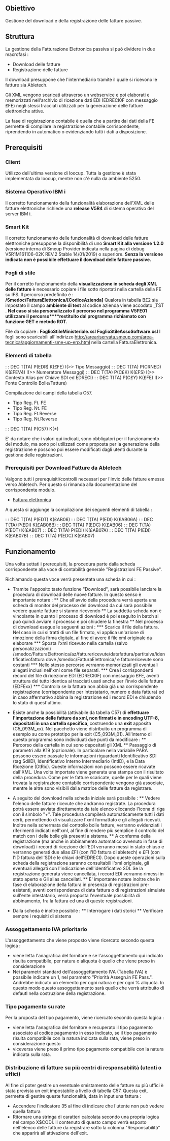 ## Obiettivo
Gestione del download e della registrazione delle fatture passive.

## Struttura
La gestione della Fatturazione Elettronica passiva si può dividere in due macrofasi : 
* Download delle fatture
* Registrazione delle fatture

Il download presuppone che l'intermediario tramite il quale si ricevono le fatture sia Abletech.

Gli XML vengono scaricati attraverso un webservice e poi elaborati e memorizzati nell'archivio di ricezione dati EDI (EDRECI0F con messaggio £FE) negli stessi tracciati utilizzati per la generazione delle fatture elettroniche attive.

La fase di registrazione contabile è quella che a partire dai dati della FE permette di compilare la registrazione contabile corrispondente, riprendendo in automatico o evidenziando tutti i dati a disposizione.

## Prerequisiti
### Client
Utilizzo dell'ultima versione di loocup. Tutta la gestione è stata implementata da loocup, mentre non c'è nulla da ambiente 5250.

### Sistema Operativo IBM i 
Il corretto funzionamento della funzionalità elaborazione dell'XML delle fatture elettroniche richiede una **release V5R4** di sistema operativo del server IBM i.

### Smart Kit 
Il corretto funzionamento delle funzionalità di download delle fatture elettroniche presuppone la disponibilità di uno **Smart Kit alla versione 1.2.0** (versione interna di Smeup Provider indicata nella pagina di debug V5R1M161106-02K REV.2 Stable 14/01/2019) o superiore.
**Senza la versione indicata non è possibile effettuare il download delle fatture passive.**

### Fogli di stile
Per il corretto funzionamento della **visualizzazione in scheda degli XML delle fatture** è necessario copiare i file sotto riportati nella cartella della FE su IFS.
Il percorso predefinito è : 
**/Smedoc/FatturaElettronica/[CodiceAzienda]**
Qualora in tabella B£2 sia impostato il campo **ambiente di test** al codice azienda viene accodato _TST .
**Nel caso si sia personalizzato il percorso nel programma V5FE01 utilizzare il percorso****restituito dal programma richiamato con funzione GET e metodo ROT.**

File da copiare : 
**FoglioStileMinisteriale.xsl**
**FoglioStileAssoSoftware.xsl**
I fogli sono scaricabili all'indirizzo http://areariservata.smeup.com/area-tecnica/aggiornamenti-sme-up-erp.html nella cartella FatturaElettronica.

### Elementi di tabella

 :  : DEC T(TA) P(EDR) K(£FE) I(>> Tipo Messaggio)
 :  : DEC T(TA) P(CRNED) K(£FEV4) I(>> Numeratore Messaggi)
 :  : DEC T(TA) P(C£K) K(£FS) I(>> Contesto Alias per Chiave SDI ed EDRECI)
 :  : DEC T(TA) P(C£Y) K(£FE) I(>> Fonte Controllo Bolle/Fatture)

Compilazione dei campi della tabella C57.
* Tipo Reg. Ft. FE
* Tipo Reg. Nt. FE
* Tipo Reg. Ft.Reverse
* Tipo Reg. Nt.Reverse

 :  : DEC T(TA) P(C57) K(*)

E' da notare che i valori qui indicati, sono obbligatori per il funzionamento del modulo, ma sono poi utilizzati come proposta per la generazione della registrazione e possono poi essere modificati dagli utenti durante la gestione delle registrazioni.

### Prerequisiti per Download Fatture da Abletech
Valgono tutti i prerequisiti/controlli necessari per l'invio delle fatture emesse verso Abletech.
Per questo si rimanda alla documentazione del corrispondente modulo.

- [Fattura elettronica](Sorgenti/MB/DOC/V5FTPA)

A questa si aggiunge la compilazione dei seguenti elementi di tabella : 

 :  : DEC T(TA) P(EDT) K(£AB06)
 :  : DEC T(TA) P(EDI) K(£AB06A)
 :  : DEC T(TA) P(EDI) K(£AB06B)
 :  : DEC T(TA) P(EDC) K(£AB06)
 :  : DEC T(TA) P(EDT) K(£AB07)
 :  : DEC T(TA) P(EDI) K(£AB07A)
 :  : DEC T(TA) P(EDI) K(£AB07B)
 :  : DEC T(TA) P(EDC) K(£AB07)

## Funzionamento
Una volta settati i prerequisiti, la procedura parte dalla scheda corrispondente alla voce di contabilità generale "Registrazioni FE Passive".

Richiamando questa voce verrà presentata una scheda in cui : 
* Tramite l'apposito tasto funzione "Download", sarà possibile lanciare la procedura di download delle nuove fatture. In questo senso è importante notare : 
** Che all'avvio della procedura verrà aperta una scheda di monitor del processo del download da cui sarà possibile vedere quante fatture si stanno ricevendo
** La suddetta scheda non è vincolante in quanto i processo di download è poi eseguito in batch si può quindi avviare il processo e poi chiudere la finestra
** Nel processo di download esegue le seguenti azioni : 
*** Scarica il file della fattura. Nel caso in cui si tratti di un file firmato, vi applica un'azione di rimozione della firma digitale, al fine di avere il file xml originale da elaborare
*** Sposta l'xml ricevuto nella cartella (salvo personalizzazioni) /smedoc/FatturaElettronica/az/fatturericevute/datafattura/partitaiva/identificativofattura dove /smedoc/FatturaElettronica/ e fatturericevute sono costanti
*** Nello stesso percorso verranno memorizzati gli eventuali allegati inclusi nell'xml come file separati.
*** Crea i corrispondenti record del file di ricezione EDI (EDRECI0F) con messaggio £FE, aventi struttura del tutto identica ai tracciati usati anche per l'invio delle fatture (EDFExx)
*** Controlla se la fattura non abbia già una corrispondente registrazione (corrispondente per intestatario, numero e data fattura) ed in caso affermativo abbina la registrazione ed i record EDI e chiudendo lo stato di quest'ultimo.
* Esiste anche la possibilità (attivabile da tabella C57) di **effettuare l'importazione delle fatture da xml, **non firmati e in encoding UTF-8**, depositati in una cartella specifica**, costruendo una **exit** apposita (C5_093M_xx). Nel pacchetto viene distribuito un programma di esempio su come prototipo per la exit (C5_093M_01).
All'interno di questo programma sono individuati due punti da modificare : 
** Percorso della cartella in cui sono depositati gli XML
** Passaggio di parametri alla K19 (opzionale). In particolare nella variabile PARA possono essere passate le informazioni riguardanti Identificativo SDI (tag SdiID), Identificativo Interno Intermediario (IntID), e la Data Ricezione (DtRic). Queste informazioni non possono essere ricavate dall'XML.
Una volta importate viene generata una stampa con il risultato della procedura.
Come per le fatture scaricate, quelle per le quali viene trovata la registrazione contabile corrispondente vengono già associate, mentre le altre sono visibili dalla matrice delle fatture da registrare.

* A seguito del download nella scheda iniziale sarà possibile : 
** Vedere l'elenco delle fatture ricevute che andranno registrate. La procedura potrà essere avviata direttamente da tale elenco cliccando l'icona di riga con il simbolo "+".
Tale procedura compilerà automaticamente tutti i dati certi, permettendo di visualizzare l'xml formattato e gli allegati ricevuti.
Inoltre nella schermata del controllo bolle fatture, verranno evidenziati i riferimenti indicati nell'xml, al fine di rendere più semplice il controllo del match con i delle bolle già presenti a sistema.
** A conferma della registrazione (ma anche in abbinamento automatico avvenuto in fase di download) i record di ricezione dell'EDI verranno messi in stato chiuso e verranno generati due alias £FI (con l'ID fattura di abletech) e £FI (con l'ID fattura dell'SDI e le chiavi dell'EDRECI). Dopo queste operazioni sulla scheda della registrazione saranno consultabili l'xml originale, gli eventuali allegati con l'indicazione dell'identificativo SDI. Se la registrazione generata viene cancellata, i record EDI verranno rimessi in stato aperto e Gli alias cancellati.
** E' importante notare inoltre che in fase di elaborazione della fattura in presenza di registrazioni pre-esistenti, aventi corrispondenza di data fattura o di registrazioni simulate sull'ente intestatario, verrà proposta l'eventuale possibilità di abbinamento, fra la fattura ed una di queste registrazioni.

* Dalla scheda è inoltre possibile : 
** Interrogare i dati storici
** Verificare sempre i requisiti di sistema

### Assoggettamento IVA prioritario
L'assoggettamento che viene proposto viene ricercato secondo questa logica : 
* viene letta l'anagrafica del fornitore e se l'assoggettamento qui indicato risulta compatibile, per natura o aliquota è quello che viene preso in considerazione
* Nei parametri standard dell'assoggettamento IVA (Tabella IVA) è possibile indicare un 1, nel parametro "Priorità Assegn.in FE Pass.". Andrebbe indicato un elemento per ogni natura e per ogni % aliquota. In questo modo questo assoggettamento sarà quello che verrà attribuito di defautl nella costruzione della registrazione.

### Tipo pagamento su rate
Per la proposta del tipo pagamento, viene ricercato secondo questa logica : 
* viene letta l'anagrafica del fornitore e recuperato il tipo pagamento associato al codice pagamento in esso indicato, se il tipo pagamento risulta compatibile con la natura indicata sulla rata, viene preso in considerazione questo
* viceversa viene preso il primo tipo pagamento compatibile con la natura indicata sulla rata.

### Distribuzione di fatture su più centri di responsabilità (utenti o uffici)
Al fine di poter gestire un eventuale smistamento delle fatture su più uffici è stata prevista un exit impostabile a livello di tabella C57. Questa exit, permette di gestire queste funzionalità, data in input una fattura : 
* Accendere l'indicatore 35 al fine di indicare che l'utente non può vedere quella fattura
* Ritornare una stringa di caratteri calcolata secondo una propria logica nel campo X$CODI. Il contenuto di questo campo verrà esposto nell'elenco delle fatture da registrare sotto la colonna "Responsabilità" che apparirà all'attivazione dell'exit.



